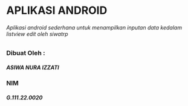 # APLIKASI ANDROID
###### Aplikasi android sederhana untuk menampilkan inputan data kedalam listview edit oleh siwatrp

### Dibuat Oleh :
##### ASIWA NURA IZZATI
### NIM
##### G.111.22.0020
